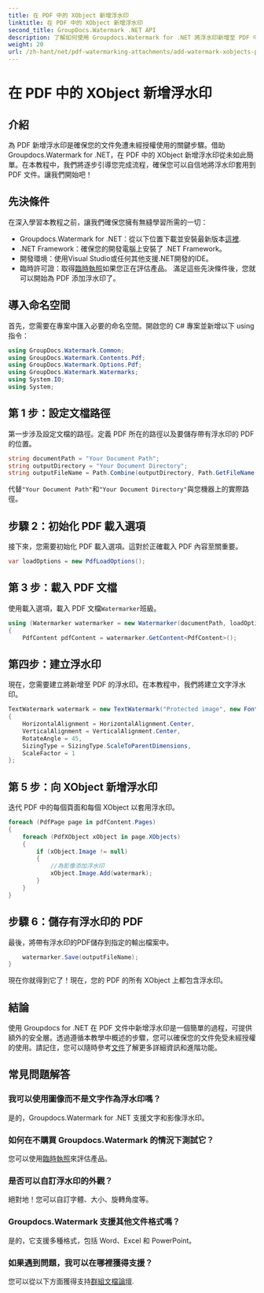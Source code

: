 ```yaml
---
title: 在 PDF 中的 XObject 新增浮水印
linktitle: 在 PDF 中的 XObject 新增浮水印
second_title: GroupDocs.Watermark .NET API
description: 了解如何使用 Groupdocs.Watermark for .NET 將浮水印新增至 PDF 中的 XObject。請遵循我們的逐步指南以輕鬆實施。
weight: 20
url: /zh-hant/net/pdf-watermarking-attachments/add-watermark-xobjects-pdf/
---
```


# 在 PDF 中的 XObject 新增浮水印

## 介紹
為 PDF 新增浮水印是確保您的文件免遭未經授權使用的關鍵步驟。借助 Groupdocs.Watermark for .NET，在 PDF 中的 XObject 新增浮水印從未如此簡單。在本教程中，我們將逐步引導您完成流程，確保您可以自信地將浮水印套用到 PDF 文件。讓我們開始吧！
## 先決條件
在深入學習本教程之前，讓我們確保您擁有無縫學習所需的一切：
-  Groupdocs.Watermark for .NET：從以下位置下載並安裝最新版本[這裡](https://releases.groupdocs.com/Watermark/net/).
- .NET Framework：確保您的開發電腦上安裝了 .NET Framework。
- 開發環境：使用Visual Studio或任何其他支援.NET開發的IDE。
- 臨時許可證：取得[臨時執照](https://purchase.groupdocs.com/temporary-license/)如果您正在評估產品。
滿足這些先決條件後，您就可以開始為 PDF 添加浮水印了。
## 導入命名空間
首先，您需要在專案中匯入必要的命名空間。開啟您的 C# 專案並新增以下 using 指令：
```csharp
using GroupDocs.Watermark.Common;
using GroupDocs.Watermark.Contents.Pdf;
using GroupDocs.Watermark.Options.Pdf;
using GroupDocs.Watermark.Watermarks;
using System.IO;
using System;
```
## 第 1 步：設定文檔路徑
第一步涉及設定文檔的路徑。定義 PDF 所在的路徑以及要儲存帶有浮水印的 PDF 的位置。
```csharp
string documentPath = "Your Document Path";
string outputDirectory = "Your Document Directory";
string outputFileName = Path.Combine(outputDirectory, Path.GetFileName(documentPath));
```
代替`"Your Document Path"`和`"Your Document Directory"`與您機器上的實際路徑。
## 步驟 2：初始化 PDF 載入選項
接下來，您需要初始化 PDF 載入選項。這對於正確載入 PDF 內容至關重要。
```csharp
var loadOptions = new PdfLoadOptions();
```
## 第 3 步：載入 PDF 文檔
使用載入選項，載入 PDF 文檔`Watermarker`班級。
```csharp
using (Watermarker watermarker = new Watermarker(documentPath, loadOptions))
{
    PdfContent pdfContent = watermarker.GetContent<PdfContent>();
```
## 第四步：建立浮水印
現在，您需要建立將新增至 PDF 的浮水印。在本教程中，我們將建立文字浮水印。
```csharp
TextWatermark watermark = new TextWatermark("Protected image", new Font("Arial", 8))
{
    HorizontalAlignment = HorizontalAlignment.Center,
    VerticalAlignment = VerticalAlignment.Center,
    RotateAngle = 45,
    SizingType = SizingType.ScaleToParentDimensions,
    ScaleFactor = 1
};
```
## 第 5 步：向 XObject 新增浮水印
迭代 PDF 中的每個頁面和每個 XObject 以套用浮水印。
```csharp
foreach (PdfPage page in pdfContent.Pages)
{
    foreach (PdfXObject xObject in page.XObjects)
    {
        if (xObject.Image != null)
        {
            //為影像添加浮水印
            xObject.Image.Add(watermark);
        }
    }
}
```
## 步驟 6：儲存有浮水印的 PDF
最後，將帶有浮水印的PDF儲存到指定的輸出檔案中。
```csharp
    watermarker.Save(outputFileName);
}
```
現在你就得到它了！現在，您的 PDF 的所有 XObject 上都包含浮水印。
## 結論
使用 Groupdocs for .NET 在 PDF 文件中新增浮水印是一個簡單的過程，可提供額外的安全層。透過遵循本教學中概述的步驟，您可以確保您的文件免受未經授權的使用。請記住，您可以隨時參考[文件](https://tutorials.groupdocs.com/Watermark/net/)了解更多詳細資訊和進階功能。
## 常見問題解答
### 我可以使用圖像而不是文字作為浮水印嗎？
是的，Groupdocs.Watermark for .NET 支援文字和影像浮水印。
### 如何在不購買 Groupdocs.Watermark 的情況下測試它？
您可以使用[臨時執照](https://purchase.groupdocs.com/temporary-license/)來評估產品。
### 是否可以自訂浮水印的外觀？
絕對地！您可以自訂字體、大小、旋轉角度等。
### Groupdocs.Watermark 支援其他文件格式嗎？
是的，它支援多種格式，包括 Word、Excel 和 PowerPoint。
### 如果遇到問題，我可以在哪裡獲得支援？
您可以從以下方面獲得支持[群組文檔論壇](https://forum.groupdocs.com/c/watermark/19).